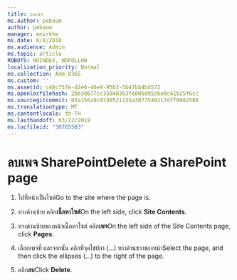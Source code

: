 ```yaml
---
title: ลบเพจ
ms.author: pebaum
author: pebaum
manager: mnirkhe
ms.date: 6/8/2018
ms.audience: Admin
ms.topic: article
ROBOTS: NOINDEX, NOFOLLOW
localization_priority: Normal
ms.collection: Adm_O365
ms.custom: ''
ms.assetid: c46c757e-d2e6-46e9-95b2-5b47bb4bd572
ms.openlocfilehash: 2bb3d677cc35040363f6806d95cbe0c41b25f6cc
ms.sourcegitcommit: 03a156a9c9740521155a30775492c7dff0982588
ms.translationtype: MT
ms.contentlocale: th-TH
ms.lasthandoff: 03/22/2019
ms.locfileid: "30765503"
---
```

# <a name="delete-a-sharepoint-page"></a><span data-ttu-id="8f374-102">ลบเพจ SharePoint</span><span class="sxs-lookup"><span data-stu-id="8f374-102">Delete a SharePoint page</span></span>

1. <span data-ttu-id="8f374-103">ไปที่หน้าเป็นไซต์</span><span class="sxs-lookup"><span data-stu-id="8f374-103">Go to the site where the page is.</span></span>
    
2. <span data-ttu-id="8f374-104">ทางด้านซ้าย คลิก**เนื้อหาไซต์**</span><span class="sxs-lookup"><span data-stu-id="8f374-104">On the left side, click **Site Contents**.</span></span>
    
3. <span data-ttu-id="8f374-105">ทางด้านซ้ายของหน้าเนื้อหาไซต์ คลิก**เพจ**</span><span class="sxs-lookup"><span data-stu-id="8f374-105">On the left side of the Site Contents page, click **Pages**.</span></span>
    
4. <span data-ttu-id="8f374-106">เลือกเพจที่ และจากนั้น คลิกที่จุดไข่ปลา (...) ทางด้านขวาของหน้า</span><span class="sxs-lookup"><span data-stu-id="8f374-106">Select the page, and then click the ellipses (...) to the right of the page.</span></span>
    
5. <span data-ttu-id="8f374-107">คลิก**ลบ**</span><span class="sxs-lookup"><span data-stu-id="8f374-107">Click **Delete**.</span></span>
    

